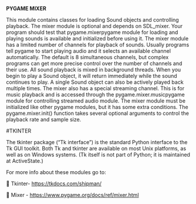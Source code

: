 __PYGAME MIXER__

This module contains classes for loading Sound objects and controlling playback. The mixer module is optional and depends on SDL_mixer. Your program should test that pygame.mixerpygame module for loading and playing sounds is available and initialized before using it.
The mixer module has a limited number of channels for playback of sounds. Usually programs tell pygame to start playing audio and it selects an available channel automatically. The default is 8 simultaneous channels, but complex programs can get more precise control over the number of channels and their use.
All sound playback is mixed in background threads. When you begin to play a Sound object, it will return immediately while the sound continues to play. A single Sound object can also be actively played back multiple times.
The mixer also has a special streaming channel. This is for music playback and is accessed through the pygame.mixer.musicpygame  module for controlling streamed audio module.
The mixer module must be initialized like other pygame modules, but it has some extra conditions. The pygame.mixer.init() function takes several optional arguments to control the playback rate and sample size.

#TKINTER

The tkinter package (“Tk interface”) is the standard Python interface to the Tk GUI toolkit. Both Tk and tkinter are available on most Unix platforms, as well as on Windows systems. (Tk itself is not part of Python; it is maintained at ActiveState.)

For more info about these modules go to:

	Tkinter- https://tkdocs.com/shipman/

	Mixer - https://www.pygame.org/docs/ref/mixer.html




        
